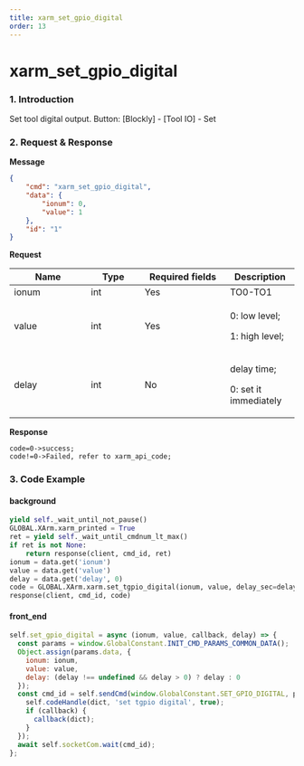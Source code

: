```yaml
---
title: xarm_set_gpio_digital
order: 13
---
```

# xarm\_set\_gpio\_digital
### 1. Introduction
Set tool digital output.&#x20;
Button: \[Blockly] - \[Tool IO] - Set
### 2. Request & Response
**Message**
```json
{
    "cmd": "xarm_set_gpio_digital",
    "data": {
        "ionum": 0,
        "value": 1
    },
    "id": "1"
}
```
**Request**
<table data-full-width="true"><thead><tr><th width="120">Name</th><th width="79">Type</th><th width="135">Required fields</th><th>Description</th></tr></thead><tbody><tr><td>ionum</td><td>int</td><td>Yes</td><td>TO0-TO1</td></tr><tr><td>value</td><td>int</td><td>Yes</td><td><p>0: low level;</p><p>1: high level;</p></td></tr><tr><td>delay</td><td>int</td><td>No</td><td><p>delay time;</p><p>0: set it immediately</p></td></tr></tbody></table>

**Response**
```
code=0->success;
code!=0->Failed, refer to xarm_api_code;
```
### 3. Code Example
#### background
```python
yield self._wait_until_not_pause()
GLOBAL.XArm.xarm_printed = True
ret = yield self._wait_until_cmdnum_lt_max()
if ret is not None:
    return response(client, cmd_id, ret)
ionum = data.get('ionum')
value = data.get('value')
delay = data.get('delay', 0)
code = GLOBAL.XArm.xarm.set_tgpio_digital(ionum, value, delay_sec=delay)
response(client, cmd_id, code)
```
#### front\_end
```javascript
self.set_gpio_digital = async (ionum, value, callback, delay) => {
  const params = window.GlobalConstant.INIT_CMD_PARAMS_COMMON_DATA();
  Object.assign(params.data, {
    ionum: ionum,
    value: value,
    delay: (delay !== undefined && delay > 0) ? delay : 0
  });
  const cmd_id = self.sendCmd(window.GlobalConstant.SET_GPIO_DIGITAL, params, (dict) => {
    self.codeHandle(dict, 'set tgpio digital', true);
    if (callback) {
      callback(dict);
    }
  });
  await self.socketCom.wait(cmd_id);
};
```
